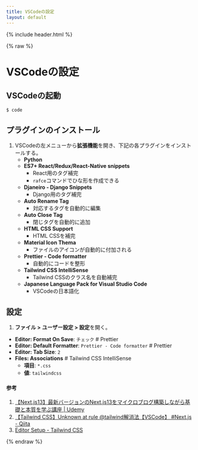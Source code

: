 ```yaml
---
title: VSCodeの設定
layout: default
---
```


{% include header.html %}

{% raw %}

# VSCodeの設定

## VSCodeの起動
```bash
$ code
```

## プラグインのインストール
1. VSCodeの左メニューから**拡張機能**を開き、下記の各プラグインをインストールする。
   - **Python**
   - **ES7+ React/Redux/React-Native snippets**
     - React用のタグ補完
     - `rafce`コマンドでひな形を作成できる
   - **Djaneiro - Django Snippets**
     - Django用のタグ補完
   - **Auto Rename Tag**
     - 対応するタグを自動的に編集
   - **Auto Close Tag**
     - 閉じタグを自動的に追加
   - **HTML CSS Support**
     - HTML CSSを補完
   - **Material Icon Thema**
     - ファイルのアイコンが自動的に付加される
   - **Prettier - Code formatter**
     - 自動的にコードを整形
   - **Tailwind CSS IntelliSense**
     - Tailwind CSSのクラス名を自動補完
   - **Japanese Language Pack for Visual Studio Code**
     - VSCodeの日本語化

## 設定
1. **ファイル > ユーザー設定 > 設定**を開く。
- **Editor: Format On Save**: `チェック` # Prettier
- **Editor: Default Formatter**: `Prettier - Code formatter` # Prettier
- **Editor: Tab Size**: `2`
- **Files: Associations** # Tailwind CSS IntelliSense
  - **項目**: `*.css`
  - **値**: `tailwindcss`

#### 参考
1. [【Next.js13】最新バージョンのNext.js13をマイクロブログ構築しながら基礎と本質を学ぶ講座 \| Udemy](https://www.udemy.com/course/nextjs13_learning_with_microblog/?couponCode=KEEPLEARNING)
1. [【Tailwind CSS】Unknown at rule @tailwind解消法【VSCode】 #Next.js - Qiita](https://qiita.com/P-man_Brown/items/bf05437afecde268ec15)
1. [Editor Setup - Tailwind CSS](https://tailwindcss.com/docs/editor-setup)

{% endraw %}
